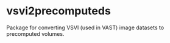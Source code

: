 # vsvi2precomputeds
Package for converting VSVI (used in VAST) image datasets to precomputed volumes.
